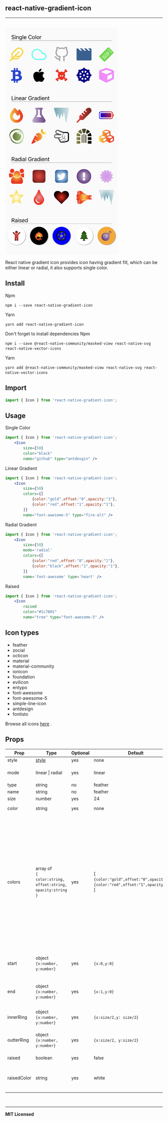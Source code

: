 ## react-native-gradient-icon
---
<br />
<img src="https://github.com/venishpatidar/react-native-gradient-icon/blob/master/screenshot/visual.jpg?raw=true" width="360">

React native gradient icon provides icon having gradient fill, which can be either linear or radial, it also supports single color.

## Install

Npm
```shell
npm i --save react-native-gradient-icon
```

Yarn
```shell
yarn add react-native-gradient-icon
```
Don't forget to install dependencies
Npm
```shell
npm i --save @react-native-community/masked-view react-native-svg react-native-vector-icons
```
Yarn
```shell
yarn add @react-native-community/masked-view react-native-svg react-native-vector-icons
```



## Import
```jsx
import { Icon } from 'react-native-gradient-icon';
```

## Usage
Single Color
```jsx
import { Icon } from 'react-native-gradient-icon';
    <Icon  
        size={50}
        color="black"
        name="github" type="antdesgin" />  
```
Linear Gradient
```jsx
import { Icon } from 'react-native-gradient-icon';
    <Icon  
        size={50}
        colors={[
            {color:"gold",offset:"0",opacity:"1"},
            {color:"red",offset:"1",opacity:"1"},
        ]}
        name="font-awesome-5" type="fire-alt" />  
```
Radial Gradient
```jsx
import { Icon } from 'react-native-gradient-icon';
    <Icon  
        size={50}
        mode='radial'
        colors={[
            {color:"red",offset:"0",opacity:"1"},
            {color:"black",offset:"1",opacity:"1"},
        ]}
        name='font-awesome' type='heart' />  
```
Raised
```jsx
import { Icon } from 'react-native-gradient-icon';
    <Icon  
        raised
        color="#1c7801"
        name="tree" type="font-awesome-5" /> 
```
## Icon types
<ul>
<li>feather</li>
<li>zocial</li>
<li>octicon</li>
<li>material</li>
<li>material-community</li>
<li>ionicon</li>
<li>foundation</li>
<li>evilicon</li>
<li>entypo</li>
<li>font-awesome</li>
<li>font-awesome-5</li>
<li>simple-line-icon</li>
<li>antdesign</li>
<li>fontisto</li>
</ul>

Browse all icons [here](https://oblador.github.io/react-native-vector-icons/) .

## Props
| Prop        | Type                                                                                           | Optional | Default                                                                                       | Description                                                                                                                                                                                                                                                                                             |
|-------------|------------------------------------------------------------------------------------------------|----------|-----------------------------------------------------------------------------------------------|---------------------------------------------------------------------------------------------------------------------------------------------------------------------------------------------------------------------------------------------------------------------------------------------------------|
| style       | [style](http://facebook.github.io/react-native/docs/view.html#style)                           | yes      | none                                                                                          | For styling.                                                                                                                                                                                                                                                                                            |
| mode        | linear \| radial                                                                               | yes      | linear                                                                                        | mode of gradient default linear.                                                                                                                                                                                                                                                                        |
| type        | string                                                                                         | no       | feather                                                                                       | type of icon.                                                                                                                                                                                                                                                                                           |
| name        | string                                                                                         | no       | feather                                                                                       | name of icon.                                                                                                                                                                                                                                                                                           |
| size        | number                                                                                         | yes      | 24                                                                                            | size of icon.                                                                                                                                                                                                                                                                                           |
| color       | string                                                                                         | yes      | none                                                                                          | single color of icon.                                                                                                                                                                                                                                                                                   |
| colors      | array of <br>`{` <br>`color:string,`<br> `offset:string,`<br>`opacity:string`<br> `}`          | yes      | [<br>`{color:"gold",offset:"0",opacity:"1"}`,<br> `{color:"red",offset:"1",opacity:"1"}`<br>] | array of gradient of color for linear or radial gradient both, <br>`color` is the color of respective gradient, takes all color strings,<br>`offset` defines the the offset of of corresponding color it ranges between 0 to 1,<br>`opacity` is the opacity of corresponding color, it ranges between 0 to 1. |
| start       | object `{x:number, y:number}`                                                                  | yes      | `{x:0,y:0}`                                                                                   | works only in 'linear' mode, it is starting position of gradient.                                                                                                                                                                                                                                       |
| end         | object `{x:number, y:number}`                                                                  | yes      | `{x:1,y:0}`                                                                                   | works only in 'linear' mode, it is end position of gradient.                                                                                                                                                                                                                                            |
| innerRing   | object `{x:number, y:number}`                                                                  | yes      | `{x:size/2,y: size/2}`                                                                        | works only in 'radial' mode, it is position of inner ring.                                                                                                                                                                                                                                              |
| outterRing  | object `{x:number, y:number}`                                                                  | yes      | `{x:size/2, y:size/2}`                                                                        | works only in 'radial' mode, it is position of outer ring.                                                                                                                                                                                                                                              |
| raised      | boolean                                                                                        | yes      | false                                                                                         | for applying raised effect.                                                                                                                                                                                                                                                                             |
| raisedColor | string                                                                                         | yes      | white                                                                                         | background color of raised effect, works only when raised is true.                                                                                                                                                                                                                                      |
<br/>


---

**MIT Licensed**